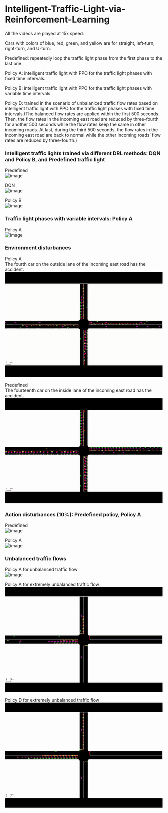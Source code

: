 # Intelligent-Traffic-Light-via-Reinforcement-Learning
All the videos are played at 15x speed.

Cars with colors of blue, red, green, and yellow are for straight, left-turn, right-turn, and U-turn.

Predefined: repeatedly loop the traffic light phase from the first phase to the last one.  

Policy A: intelligent traffic light with PPO for the traffic light phases with fixed time intervals.  

Policy B: intelligent traffic light with PPO for the traffic light phases with variable time intervals.  

Policy D: trained in the scenario of unbalanlced traffic flow rates based on intelligent traffic light with PPO for the traffic light phases with fixed time intervals.(The balanced flow rates are applied within the first 500 seconds. Then, the flow rates in the incoming east road are reduced by three-fourth for another 500 seconds while the flow rates keep the same in other incoming roads. At last, during the third 500 seconds, the flow rates in the incoming east road are back to normal while the other incoming roads’ flow rates are reduced by three-fourth.)

### Intelligent traffic lights trained via different DRL methods: DQN and Policy B, and Predefined traffic light
Predefined  
![image](https://github.com/YueZhu95/Intelligent-Traffic-Light-via-Reinforcement-Learning/blob/main/predefined_gif.gif) 

DQN  
![image](https://github.com/YueZhu95/Intelligent-Traffic-Light-via-Reinforcement-Learning/blob/main/dqn_gif2.gif) 

Policy B  
![image](https://github.com/YueZhu95/Intelligent-Traffic-Light-via-Reinforcement-Learning/blob/main/ppo_fix_gif2.gif) 

### Traffic light phases with variable intervals: Policy A
Policy A  
![image](https://github.com/YueZhu95/Intelligent-Traffic-Light-via-Reinforcement-Learning/blob/main/ppo_vari_gif.gif) 

### Environment disturbances
Policy A  
The fourth car on the outside lane of the incoming east road has the accident.  
![image](https://github.com/YueZhu95/Intelligent-Traffic-Light-via-Reinforcement-Learning/blob/main/PA_inc_gif.gif) 

Predefined  
The fourteenth car on the inside lane of the incoming east road has the accident.  
![image](https://github.com/YueZhu95/Intelligent-Traffic-Light-via-Reinforcement-Learning/blob/main/Predefined_inc_gif.gif) 

### Action disturbances (10%): Predefined policy, Policy A
Predefined  
![image](https://github.com/YueZhu95/Intelligent-Traffic-Light-via-Reinforcement-Learning/blob/main/Predefined_act_gif.gif) 

Policy A  
![image](https://github.com/YueZhu95/Intelligent-Traffic-Light-via-Reinforcement-Learning/blob/main/PA_act_gif.gif) 

### Unbalanced traffic flows
Policy A for unbalanced traffic flow  
![image](https://github.com/YueZhu95/Intelligent-Traffic-Light-via-Reinforcement-Learning/blob/main/PA_unb_gif.gif) 

Policy A for extremely unbalanced traffic flow  
![image](https://github.com/YueZhu95/Intelligent-Traffic-Light-via-Reinforcement-Learning/blob/main/PA_exunb_gif.gif) 

Policy D for extremely unbalanced traffic flow  
![image](https://github.com/YueZhu95/Intelligent-Traffic-Light-via-Reinforcement-Learning/blob/main/PD_exunb_gif.gif) 
